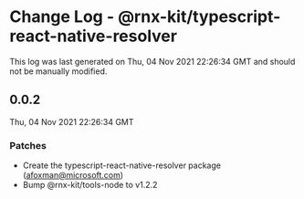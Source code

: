# Change Log - @rnx-kit/typescript-react-native-resolver

This log was last generated on Thu, 04 Nov 2021 22:26:34 GMT and should not be manually modified.

<!-- Start content -->

## 0.0.2

Thu, 04 Nov 2021 22:26:34 GMT

### Patches

- Create the typescript-react-native-resolver package (afoxman@microsoft.com)
- Bump @rnx-kit/tools-node to v1.2.2
